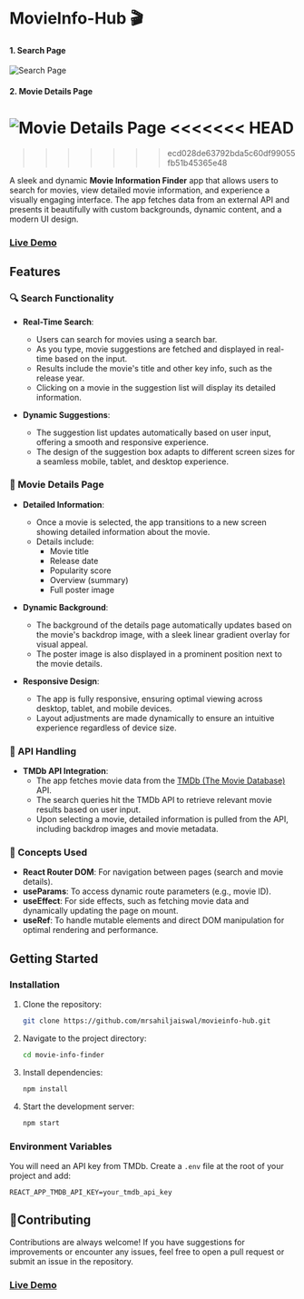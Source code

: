 # MovieInfo-Hub 🎬
 

#### 1. Search Page
![Search Page](https://res.cloudinary.com/de5pdwmbc/image/upload/v1727827794/jpvaihckgpmdf1wdjiki.png)

#### 2. Movie Details Page
![Movie Details Page](/public/movie-search-result.png)
<<<<<<< HEAD
=======

>>>>>>> ecd028de63792bda5c60df99055fb51b45365e48


A sleek and dynamic **Movie Information Finder** app that allows users to search for movies, view detailed movie information, and experience a visually engaging interface. The app fetches data from an external API and presents it beautifully with custom backgrounds, dynamic content, and a modern UI design.

### [Live Demo](https://movieinfo-hub.netlify.app)

## Features

### 🔍 Search Functionality
- **Real-Time Search**: 
  - Users can search for movies using a search bar.
  - As you type, movie suggestions are fetched and displayed in real-time based on the input.
  - Results include the movie's title and other key info, such as the release year.
  - Clicking on a movie in the suggestion list will display its detailed information.
  
- **Dynamic Suggestions**:
  - The suggestion list updates automatically based on user input, offering a smooth and responsive experience.
  - The design of the suggestion box adapts to different screen sizes for a seamless mobile, tablet, and desktop experience.

### 🎥 Movie Details Page
- **Detailed Information**:
  - Once a movie is selected, the app transitions to a new screen showing detailed information about the movie.
  - Details include:
    - Movie title
    - Release date
    - Popularity score
    - Overview (summary)
    - Full poster image
  
- **Dynamic Background**:
  - The background of the details page automatically updates based on the movie's backdrop image, with a sleek linear gradient overlay for visual appeal.
  - The poster image is also displayed in a prominent position next to the movie details.

- **Responsive Design**:
  - The app is fully responsive, ensuring optimal viewing across desktop, tablet, and mobile devices.
  - Layout adjustments are made dynamically to ensure an intuitive experience regardless of device size.

### 🔄 API Handling
- **TMDb API Integration**:
  - The app fetches movie data from the [TMDb (The Movie Database)](https://www.themoviedb.org/) API.
  - The search queries hit the TMDb API to retrieve relevant movie results based on user input.
  - Upon selecting a movie, detailed information is pulled from the API, including backdrop images and movie metadata.

### 🚀 Concepts Used

- **React Router DOM**: For navigation between pages (search and movie details).
- **useParams**: To access dynamic route parameters (e.g., movie ID).
- **useEffect**: For side effects, such as fetching movie data and dynamically updating the page on mount.
- **useRef**: To handle mutable elements and direct DOM manipulation for optimal rendering and performance.


## Getting Started

### Installation

1. Clone the repository:

    ```bash
    git clone https://github.com/mrsahiljaiswal/movieinfo-hub.git
    ```

2. Navigate to the project directory:

    ```bash
    cd movie-info-finder
    ```

3. Install dependencies:

    ```bash
    npm install
    ```

4. Start the development server:

    ```bash
    npm start
    ```

### Environment Variables

You will need an API key from TMDb. Create a `.env` file at the root of your project and add:

```env
REACT_APP_TMDB_API_KEY=your_tmdb_api_key
```
## 🤝Contributing

 Contributions are always welcome! If you have suggestions for improvements or encounter any issues, feel free to open a pull request or submit an issue in the repository.

### [Live Demo](https://movieinfo-hub.netlify.app)
